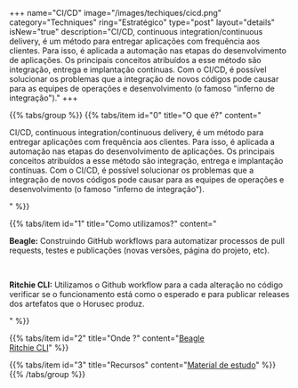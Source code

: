 +++
name="CI/CD"
image="/images/techiques/cicd.png"
category="Techniques"
ring="Estratégico"
type="post"
layout="details"
isNew="true"
description="CI/CD, continuous integration/continuous delivery, é um método para entregar aplicações com frequência aos clientes. Para isso, é aplicada a automação nas etapas do desenvolvimento de aplicações. Os principais conceitos atribuídos a esse método são integração, entrega e implantação contínuas. Com o CI/CD, é possível solucionar os problemas que a integração de novos códigos pode causar para as equipes de operações e desenvolvimento (o famoso "inferno de integração")."
+++

{{% tabs/group %}}
  {{% tabs/item id="0" title="O que é?" content="<p>CI/CD, continuous integration/continuous delivery, é um método para entregar aplicações com frequência aos clientes. Para isso, é aplicada a automação nas etapas do desenvolvimento de aplicações. Os principais conceitos atribuídos a esse método são integração, entrega e implantação contínuas. Com o CI/CD, é possível solucionar os problemas que a integração de novos códigos pode causar para as equipes de operações e desenvolvimento (o famoso "inferno de integração").</p>" %}}
  
  {{% tabs/item id="1" title="Como utilizamos?" content="<p><strong>Beagle:</strong> Construindo GitHub workflows para automatizar processos de pull requests, testes e publicações (novas versões, página do projeto, etc).</p><br /><p><strong>Ritchie CLI:</strong> Utilizamos o Github workflow para a cada alteração no código verificar se o funcionamento está como o esperado e para publicar releases dos artefatos que o Horusec produz.</p>" %}}
  
  {{% tabs/item id="2" title="Onde ?" content="<a href='https://usebeagle.io/' target='_blank'>Beagle</a><br /><a href='https://ritchiecli.io/' target='_blank'>Ritchie CLI</a>" %}}

  {{% tabs/item id="3" title="Recursos" content="<a href='https://www.redhat.com/pt-br/topics/devops/what-is-ci-cd' target='_blank'>Material de estudo</a>" %}}
{{% /tabs/group %}}